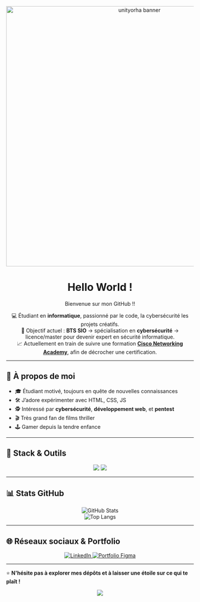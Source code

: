 <!-- Page de couverture / Cover Page -->
<div align="center">

<img src="https://media1.giphy.com/media/v1.Y2lkPTc5MGI3NjExa3F1cHY4eHhjNXh1YTdpNXFsZWFuYzlvc20yejkxYmFlcDJqMTMwbiZlcD12MV9pbnRlcm5hbF9naWZfYnlfaWQmY3Q9Zw/iB5i8ChtOAHba/giphy.gif" alt="unityorha banner" width="700"/>

</div>

<div align="center">
  
# Hello World !



Bienvenue sur mon GitHub !!        

💻 Étudiant en **informatique**, passionné par le code, la cybersécurité les projets créatifs.  
🎯 Objectif actuel : **BTS SIO** → spécialisation en **cybersécurité** → licence/master pour devenir expert en sécurité informatique.  
📈 Actuellement en train de suivre une formation [**Cisco Networking Academy**](https://www.netacad.com/), afin de décrocher une certification.

</div>

---

## 🚀 À propos de moi
- 🎓 Étudiant motivé, toujours en quête de nouvelles connaissances
- 🛠️ J’adore expérimenter avec HTML, CSS, JS
- 🕵️ Intéressé par **cybersécurité**, **développement web**, et **pentest**
- 🎬 Très grand fan de films thriller
- 🕹️ Gamer depuis la tendre enfance

---

## 🧰 Stack & Outils
<div align="center">
  <img src="https://img.shields.io/badge/HTML-E34F26?style=for-the-badge&logo=html5&logoColor=white"/>
  <img src="https://img.shields.io/badge/CSS-2965F1?style=for-the-badge&logo=css3&logoColor=white"/>
</div>

---

## 📊 Stats GitHub
<div align="center">

![GitHub Stats](https://github-readme-stats.vercel.app/api?username=unityorha&show_icons=true&theme=tokyonight)  
![Top Langs](https://github-readme-stats.vercel.app/api/top-langs/?username=unityorha&layout=compact&theme=tokyonight)

</div>

---

## 🌐 Réseaux sociaux & Portfolio

<div align="center">
  <a href="https://www.linkedin.com/in/youssef-bouariche/" target="_blank">
    <img src="https://img.shields.io/badge/LinkedIn-blue?logo=linkedin&style=for-the-badge" alt="LinkedIn"/>
  </a>
  <a href="https://figma.com/proto/xvm1bNd2q0cZPo9gubnjXY/Portfolio-V1?node-id=11-19&t=E3DPIe8kLTgkDHWR-1&scaling=scale-down&content-scaling=fixed&page-id=0%3A1" target="_blank">
    <img src="https://img.shields.io/badge/Portfolio-Figma-purple?logo=figma&style=for-the-badge" alt="Portfolio Figma"/>
  </a>
</div>

---

⭐ **N'hésite pas à explorer mes dépôts et à laisser une étoile sur ce qui te plaît !**    

<div align="center">
  <img src="https://visitor-badge.laobi.icu/badge?page_id=unityorha.unityorha&"  />
</div>
